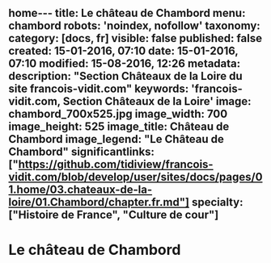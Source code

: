 home---
title: Le château de Chambord
menu: chambord
robots: 'noindex, nofollow'
taxonomy:
    category: [docs, fr]
visible: false
published: false
created: 15-01-2016, 07:10
date: 15-01-2016, 07:10
modified: 15-08-2016, 12:26
metadata:
    description: "Section Châteaux de la Loire du site francois-vidit.com"
    keywords: 'francois-vidit.com, Section Châteaux de la Loire'
    image: chambord_700x525.jpg
    image_width: 700
    image_height: 525
    image_title: Château de Chambord
    image_legend: "Le Château de Chambord"
significantlinks: ["https://github.com/tidiview/francois-vidit.com/blob/develop/user/sites/docs/pages/01.home/03.chateaux-de-la-loire/01.Chambord/chapter.fr.md"]
specialty: ["Histoire de France", "Culture de cour"]
---

# Le château de Chambord